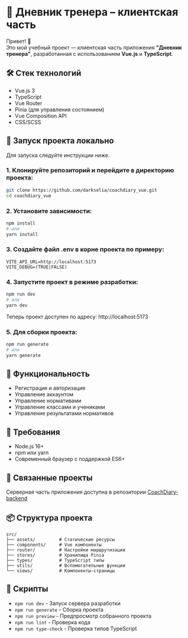 # 📘 Дневник тренера – клиентская часть

Привет! 👋  
Это мой учебный проект — клиентская часть приложения **"Дневник тренера"**, разработанная с использованием **Vue.js** и **TypeScript**.


## 🛠️ Стек технологий

- Vue.js 3
- TypeScript
- Vue Router
- Pinia (для управления состоянием)
- Vue Composition API
- CSS/SCSS

## 🚀 Запуск проекта локально

Для запуска следуйте инструкции ниже.

### 1. Клонируйте репозиторий и перейдите в директорию проекта:

```bash
git clone https://github.com/darkselia/coachdiary_vue.git
cd coachdiary_vue
```

### 2. Установите зависимости:

```bash
npm install
# или
yarn install
```

### 3. Создайте файл .env в корне проекта по примеру:

```env
VITE_API_URL=http://localhost:5173
VITE_DEBUG=(TRUE|FALSE)
```

### 4. Запустите проект в режиме разработки:

```bash
npm run dev
# или
yarn dev
```

Теперь проект доступен по адресу: http://localhost:5173

### 5. Для сборки проекта:

```bash
npm run generate
# или
yarn generate
```

## 📱 Функциональность

- Регистрация и авторизация
- Управление аккаунтом
- Управление нормативами
- Управление классами и учениками
- Управление результатами нормативов


## 🔧 Требования

- Node.js 16+
- npm или yarn
- Современный браузер с поддержкой ES6+

## 🤝 Связанные проекты

Серверная часть приложения доступна в репозитории [CoachDiary-backend](https://github.com/screenviolence/CoachDiary-backend)

## 📦 Структура проекта

```
src/
├── assets/         # Статические ресурсы
├── components/     # Vue компоненты
├── router/         # Настройки маршрутизации
├── stores/         # Хранилища Pinia
├── types/          # TypeScript типы
├── utils/          # Вспомогательные функции
└── views/          # Компоненты-страницы
```

## 🔨 Скрипты

- `npm run dev` - Запуск сервера разработки
- `npm run generate` - Сборка проекта
- `npm run preview` - Предпросмотр собранного проекта
- `npm run lint` - Проверка кода
- `npm run type-check` - Проверка типов TypeScript
